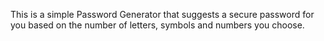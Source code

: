 This is a simple Password Generator that suggests a secure password for you based on the number of letters, symbols and numbers you choose.
